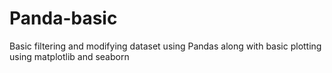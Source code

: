 # Panda-basic
Basic filtering and modifying dataset using Pandas along with basic plotting using matplotlib and seaborn
